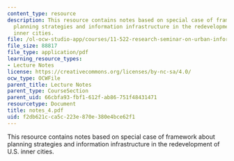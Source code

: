 ```yaml
---
content_type: resource
description: This resource contains notes based on special case of framework about
  planning strategies and information infrastructure in the redevelopment of U.S.
  inner cities.
file: /ol-ocw-studio-app/courses/11-522-research-seminar-on-urban-information-systems-fall-2005/f2db621cca5c223e870e380e4bce62f1_notes_4.pdf
file_size: 88817
file_type: application/pdf
learning_resource_types:
- Lecture Notes
license: https://creativecommons.org/licenses/by-nc-sa/4.0/
ocw_type: OCWFile
parent_title: Lecture Notes
parent_type: CourseSection
parent_uid: 66cbfa93-fbf1-612f-ab86-751f48431471
resourcetype: Document
title: notes_4.pdf
uid: f2db621c-ca5c-223e-870e-380e4bce62f1
---
```

This resource contains notes based on special case of framework about planning strategies and information infrastructure in the redevelopment of U.S. inner cities.